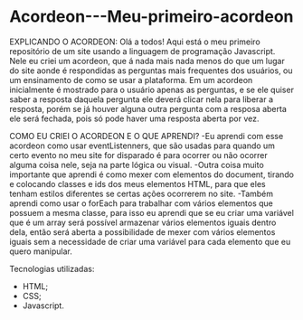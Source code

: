 # Acordeon---Meu-primeiro-acordeon

EXPLICANDO O ACORDEON:
  Olá a todos! Aqui está o meu primeiro repositório de um site usando a linguagem de programação Javascript. Nele eu criei um acordeon, que á nada mais nada menos do que um lugar do site aonde é respondidas as perguntas mais frequentes dos usuários, ou um ensinamento de como se usar a plataforma. Em um acordeon inicialmente é mostrado para o usuário apenas as perguntas, e se ele quiser saber a resposta daquela pergunta ele deverá clicar nela para liberar a resposta, porém se já houver alguna outra pergunta com a resposa aberta ele será fechada, pois só pode haver uma resposta aberta por vez.

COMO EU CRIEI O ACORDEON E O QUE APRENDI?
 -Eu aprendi com esse acordeon como usar eventListenners, que são usadas para quando um certo evento no meu site for disparado é para ocorrer ou não ocorrer alguma coisa nele, seja na parte lógica ou visual. 
 -Outra coisa muito importante que aprendi é como mexer com elementos do document, tirando e colocando classes e ids dos meus elementos HTML, para que eles tenham estilos diferentes se certas ações ocorrerem no site.
 -Também aprendi como usar o forEach para trabalhar com vários elementos que possuem a mesma classe, para isso eu aprendi que se eu criar uma variável que é um array será possível armazenar vários elementos iguais dentro dela, então será aberta a possibilidade de mexer com vários elementos iguais sem a necessidade de criar uma variável para cada elemento que eu quero manipular.
  
Tecnologias utilizadas:
- HTML;
- CSS;
- Javascript.
